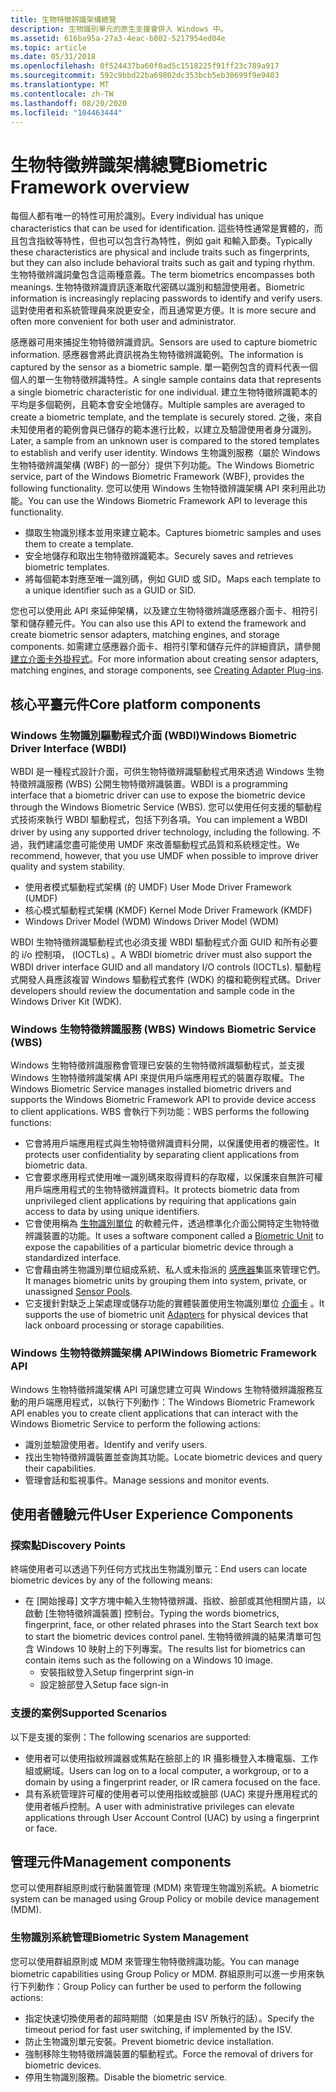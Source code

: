 ```yaml
---
title: 生物特徵辨識架構總覽
description: 生物識別單元的原生支援會併入 Windows 中。
ms.assetid: 616ba95a-27a3-4eac-b802-5217954ed04e
ms.topic: article
ms.date: 05/31/2018
ms.openlocfilehash: 0f524437ba60f0ad5c1518225f91ff23c789a917
ms.sourcegitcommit: 592c9bbd22ba69802dc353bcb5eb30699f9e9403
ms.translationtype: MT
ms.contentlocale: zh-TW
ms.lasthandoff: 08/20/2020
ms.locfileid: "104463444"
---
```

# <a name="biometric-framework-overview"></a><span data-ttu-id="96464-103">生物特徵辨識架構總覽</span><span class="sxs-lookup"><span data-stu-id="96464-103">Biometric Framework overview</span></span>

<span data-ttu-id="96464-104">每個人都有唯一的特性可用於識別。</span><span class="sxs-lookup"><span data-stu-id="96464-104">Every individual has unique characteristics that can be used for identification.</span></span> <span data-ttu-id="96464-105">這些特性通常是實體的，而且包含指紋等特性，但也可以包含行為特性，例如 gait 和輸入節奏。</span><span class="sxs-lookup"><span data-stu-id="96464-105">Typically these characteristics are physical and include traits such as fingerprints, but they can also include behavioral traits such as gait and typing rhythm.</span></span> <span data-ttu-id="96464-106">生物特徵辨識詞彙包含這兩種意義。</span><span class="sxs-lookup"><span data-stu-id="96464-106">The term biometrics encompasses both meanings.</span></span> <span data-ttu-id="96464-107">生物特徵辨識資訊逐漸取代密碼以識別和驗證使用者。</span><span class="sxs-lookup"><span data-stu-id="96464-107">Biometric information is increasingly replacing passwords to identify and verify users.</span></span> <span data-ttu-id="96464-108">這對使用者和系統管理員來說更安全，而且通常更方便。</span><span class="sxs-lookup"><span data-stu-id="96464-108">It is more secure and often more convenient for both user and administrator.</span></span>

<span data-ttu-id="96464-109">感應器可用來捕捉生物特徵辨識資訊。</span><span class="sxs-lookup"><span data-stu-id="96464-109">Sensors are used to capture biometric information.</span></span> <span data-ttu-id="96464-110">感應器會將此資訊視為生物特徵辨識範例。</span><span class="sxs-lookup"><span data-stu-id="96464-110">The information is captured by the sensor as a biometric sample.</span></span> <span data-ttu-id="96464-111">單一範例包含的資料代表一個個人的單一生物特徵辨識特性。</span><span class="sxs-lookup"><span data-stu-id="96464-111">A single sample contains data that represents a single biometric characteristic for one individual.</span></span> <span data-ttu-id="96464-112">建立生物特徵辨識範本的平均是多個範例，且範本會安全地儲存。</span><span class="sxs-lookup"><span data-stu-id="96464-112">Multiple samples are averaged to create a biometric template, and the template is securely stored.</span></span> <span data-ttu-id="96464-113">之後，來自未知使用者的範例會與已儲存的範本進行比較，以建立及驗證使用者身分識別。</span><span class="sxs-lookup"><span data-stu-id="96464-113">Later, a sample from an unknown user is compared to the stored templates to establish and verify user identity.</span></span> <span data-ttu-id="96464-114">Windows 生物識別服務（屬於 Windows 生物特徵辨識架構 (WBF) 的一部分）提供下列功能。</span><span class="sxs-lookup"><span data-stu-id="96464-114">The Windows Biometric service, part of the Windows Biometric Framework (WBF), provides the following functionality.</span></span> <span data-ttu-id="96464-115">您可以使用 Windows 生物特徵辨識架構 API 來利用此功能。</span><span class="sxs-lookup"><span data-stu-id="96464-115">You can use the Windows Biometric Framework API to leverage this functionality.</span></span>

-   <span data-ttu-id="96464-116">擷取生物識別樣本並用來建立範本。</span><span class="sxs-lookup"><span data-stu-id="96464-116">Captures biometric samples and uses them to create a template.</span></span>
-   <span data-ttu-id="96464-117">安全地儲存和取出生物特徵辨識範本。</span><span class="sxs-lookup"><span data-stu-id="96464-117">Securely saves and retrieves biometric templates.</span></span>
-   <span data-ttu-id="96464-118">將每個範本對應至唯一識別碼，例如 GUID 或 SID。</span><span class="sxs-lookup"><span data-stu-id="96464-118">Maps each template to a unique identifier such as a GUID or SID.</span></span>

<span data-ttu-id="96464-119">您也可以使用此 API 來延伸架構，以及建立生物特徵辨識感應器介面卡、相符引擎和儲存體元件。</span><span class="sxs-lookup"><span data-stu-id="96464-119">You can also use this API to extend the framework and create biometric sensor adapters, matching engines, and storage components.</span></span> <span data-ttu-id="96464-120">如需建立感應器介面卡、相符引擎和儲存元件的詳細資訊，請參閱 [建立介面卡外掛程式](creating-adapter-plug-ins.md)。</span><span class="sxs-lookup"><span data-stu-id="96464-120">For more information about creating sensor adapters, matching engines, and storage components, see [Creating Adapter Plug-ins](creating-adapter-plug-ins.md).</span></span>

## <a name="core-platform-components"></a><span data-ttu-id="96464-121">核心平臺元件</span><span class="sxs-lookup"><span data-stu-id="96464-121">Core platform components</span></span>

### <a name="windows-biometric-driver-interface-wbdi"></a><span data-ttu-id="96464-122">Windows 生物識別驅動程式介面 (WBDI)</span><span class="sxs-lookup"><span data-stu-id="96464-122">Windows Biometric Driver Interface (WBDI)</span></span>

<span data-ttu-id="96464-123">WBDI 是一種程式設計介面，可供生物特徵辨識驅動程式用來透過 Windows 生物特徵辨識服務 (WBS) 公開生物特徵辨識裝置。</span><span class="sxs-lookup"><span data-stu-id="96464-123">WBDI is a programming interface that a biometric driver can use to expose the biometric device through the Windows Biometric Service (WBS).</span></span> <span data-ttu-id="96464-124">您可以使用任何支援的驅動程式技術來執行 WBDI 驅動程式，包括下列各項。</span><span class="sxs-lookup"><span data-stu-id="96464-124">You can implement a WBDI driver by using any supported driver technology, including the following.</span></span> <span data-ttu-id="96464-125">不過，我們建議您盡可能使用 UMDF 來改善驅動程式品質和系統穩定性。</span><span class="sxs-lookup"><span data-stu-id="96464-125">We recommend, however, that you use UMDF when possible to improve driver quality and system stability.</span></span>

-   <span data-ttu-id="96464-126">使用者模式驅動程式架構 (的 UMDF) </span><span class="sxs-lookup"><span data-stu-id="96464-126">User Mode Driver Framework (UMDF)</span></span>
-   <span data-ttu-id="96464-127">核心模式驅動程式架構 (KMDF) </span><span class="sxs-lookup"><span data-stu-id="96464-127">Kernel Mode Driver Framework (KMDF)</span></span>
-   <span data-ttu-id="96464-128">Windows Driver Model (WDM) </span><span class="sxs-lookup"><span data-stu-id="96464-128">Windows Driver Model (WDM)</span></span>

<span data-ttu-id="96464-129">WBDI 生物特徵辨識驅動程式也必須支援 WBDI 驅動程式介面 GUID 和所有必要的 i/o 控制項， (IOCTLs) 。</span><span class="sxs-lookup"><span data-stu-id="96464-129">A WBDI biometric driver must also support the WBDI driver interface GUID and all mandatory I/O controls (IOCTLs).</span></span> <span data-ttu-id="96464-130">驅動程式開發人員應該複習 Windows 驅動程式套件 (WDK) 的檔和範例程式碼。</span><span class="sxs-lookup"><span data-stu-id="96464-130">Driver developers should review the documentation and sample code in the Windows Driver Kit (WDK).</span></span>

### <a name="windows-biometric-service-wbs"></a><span data-ttu-id="96464-131">Windows 生物特徵辨識服務 (WBS) </span><span class="sxs-lookup"><span data-stu-id="96464-131">Windows Biometric Service (WBS)</span></span>

<span data-ttu-id="96464-132">Windows 生物特徵辨識服務會管理已安裝的生物特徵辨識驅動程式，並支援 Windows 生物特徵辨識架構 API 來提供用戶端應用程式的裝置存取權。</span><span class="sxs-lookup"><span data-stu-id="96464-132">The Windows Biometric Service manages installed biometric drivers and supports the Windows Biometric Framework API to provide device access to client applications.</span></span> <span data-ttu-id="96464-133">WBS 會執行下列功能：</span><span class="sxs-lookup"><span data-stu-id="96464-133">WBS performs the following functions:</span></span>

-   <span data-ttu-id="96464-134">它會將用戶端應用程式與生物特徵辨識資料分開，以保護使用者的機密性。</span><span class="sxs-lookup"><span data-stu-id="96464-134">It protects user confidentiality by separating client applications from biometric data.</span></span>
-   <span data-ttu-id="96464-135">它會要求應用程式使用唯一識別碼來取得資料的存取權，以保護來自無許可權用戶端應用程式的生物特徵辨識資料。</span><span class="sxs-lookup"><span data-stu-id="96464-135">It protects biometric data from unprivileged client applications by requiring that applications gain access to data by using unique identifiers.</span></span>
-   <span data-ttu-id="96464-136">它會使用稱為 [生物識別單位](/previous-versions//dd401512(v=vs.85)) 的軟體元件，透過標準化介面公開特定生物特徵辨識裝置的功能。</span><span class="sxs-lookup"><span data-stu-id="96464-136">It uses a software component called a [Biometric Unit](/previous-versions//dd401512(v=vs.85)) to expose the capabilities of a particular biometric device through a standardized interface.</span></span>
-   <span data-ttu-id="96464-137">它會藉由將生物識別單位組成系統、私人或未指派的 [感應器](sensor-pools.md)集區來管理它們。</span><span class="sxs-lookup"><span data-stu-id="96464-137">It manages biometric units by grouping them into system, private, or unassigned [Sensor Pools](sensor-pools.md).</span></span>
-   <span data-ttu-id="96464-138">它支援針對缺乏上架處理或儲存功能的實體裝置使用生物識別單位 [介面卡](/previous-versions//dd401508(v=vs.85)) 。</span><span class="sxs-lookup"><span data-stu-id="96464-138">It supports the use of biometric unit [Adapters](/previous-versions//dd401508(v=vs.85)) for physical devices that lack onboard processing or storage capabilities.</span></span>

### <a name="windows-biometric-framework-api"></a><span data-ttu-id="96464-139">Windows 生物特徵辨識架構 API</span><span class="sxs-lookup"><span data-stu-id="96464-139">Windows Biometric Framework API</span></span>

<span data-ttu-id="96464-140">Windows 生物特徵辨識架構 API 可讓您建立可與 Windows 生物特徵辨識服務互動的用戶端應用程式，以執行下列動作：</span><span class="sxs-lookup"><span data-stu-id="96464-140">The Windows Biometric Framework API enables you to create client applications that can interact with the Windows Biometric Service to perform the following actions:</span></span>

-   <span data-ttu-id="96464-141">識別並驗證使用者。</span><span class="sxs-lookup"><span data-stu-id="96464-141">Identify and verify users.</span></span>
-   <span data-ttu-id="96464-142">找出生物特徵辨識裝置並查詢其功能。</span><span class="sxs-lookup"><span data-stu-id="96464-142">Locate biometric devices and query their capabilities.</span></span>
-   <span data-ttu-id="96464-143">管理會話和監視事件。</span><span class="sxs-lookup"><span data-stu-id="96464-143">Manage sessions and monitor events.</span></span>

## <a name="user-experience-components"></a><span data-ttu-id="96464-144">使用者體驗元件</span><span class="sxs-lookup"><span data-stu-id="96464-144">User Experience Components</span></span>

### <a name="discovery-points"></a><span data-ttu-id="96464-145">探索點</span><span class="sxs-lookup"><span data-stu-id="96464-145">Discovery Points</span></span>

<span data-ttu-id="96464-146">終端使用者可以透過下列任何方式找出生物識別單元：</span><span class="sxs-lookup"><span data-stu-id="96464-146">End users can locate biometric devices by any of the following means:</span></span>

-   <span data-ttu-id="96464-147">在 [開始搜尋] 文字方塊中輸入生物特徵辨識、指紋、臉部或其他相關片語，以啟動 [生物特徵辨識裝置] 控制台。</span><span class="sxs-lookup"><span data-stu-id="96464-147">Typing the words biometrics, fingerprint, face, or other related phrases into the Start Search text box to start the biometric devices control panel.</span></span> <span data-ttu-id="96464-148">生物特徵辨識的結果清單可包含 Windows 10 映射上的下列專案。</span><span class="sxs-lookup"><span data-stu-id="96464-148">The results list for biometrics can contain items such as the following on a Windows 10 image.</span></span>
    -   <span data-ttu-id="96464-149">安裝指紋登入</span><span class="sxs-lookup"><span data-stu-id="96464-149">Setup fingerprint sign-in</span></span>
    -   <span data-ttu-id="96464-150">設定臉部登入</span><span class="sxs-lookup"><span data-stu-id="96464-150">Setup face sign-in</span></span>

### <a name="supported-scenarios"></a><span data-ttu-id="96464-151">支援的案例</span><span class="sxs-lookup"><span data-stu-id="96464-151">Supported Scenarios</span></span>

<span data-ttu-id="96464-152">以下是支援的案例：</span><span class="sxs-lookup"><span data-stu-id="96464-152">The following scenarios are supported:</span></span>

-   <span data-ttu-id="96464-153">使用者可以使用指紋辨識器或焦點在臉部上的 IR 攝影機登入本機電腦、工作組或網域。</span><span class="sxs-lookup"><span data-stu-id="96464-153">Users can log on to a local computer, a workgroup, or to a domain by using a fingerprint reader, or IR camera focused on the face.</span></span>
-   <span data-ttu-id="96464-154">具有系統管理許可權的使用者可以使用指紋或臉部 (UAC) 來提升應用程式的使用者帳戶控制。</span><span class="sxs-lookup"><span data-stu-id="96464-154">A user with administrative privileges can elevate applications through User Account Control (UAC) by using a fingerprint or face.</span></span>

## <a name="management-components"></a><span data-ttu-id="96464-155">管理元件</span><span class="sxs-lookup"><span data-stu-id="96464-155">Management components</span></span>

<span data-ttu-id="96464-156">您可以使用群組原則或行動裝置管理 (MDM) 來管理生物識別系統。</span><span class="sxs-lookup"><span data-stu-id="96464-156">A biometric system can be managed using Group Policy or mobile device management (MDM).</span></span>

### <a name="biometric-system-management"></a><span data-ttu-id="96464-157">生物識別系統管理</span><span class="sxs-lookup"><span data-stu-id="96464-157">Biometric System Management</span></span>

<span data-ttu-id="96464-158">您可以使用群組原則或 MDM 來管理生物特徵辨識功能。</span><span class="sxs-lookup"><span data-stu-id="96464-158">You can manage biometric capabilities using Group Policy or MDM.</span></span> <span data-ttu-id="96464-159">群組原則可以進一步用來執行下列動作：</span><span class="sxs-lookup"><span data-stu-id="96464-159">Group Policy can further be used to perform the following actions:</span></span>

-   <span data-ttu-id="96464-160">指定快速切換使用者的超時期間（如果是由 ISV 所執行的話）。</span><span class="sxs-lookup"><span data-stu-id="96464-160">Specify the timeout period for fast user switching, if implemented by the ISV.</span></span>
-   <span data-ttu-id="96464-161">防止生物識別單元安裝。</span><span class="sxs-lookup"><span data-stu-id="96464-161">Prevent biometric device installation.</span></span>
-   <span data-ttu-id="96464-162">強制移除生物特徵辨識裝置的驅動程式。</span><span class="sxs-lookup"><span data-stu-id="96464-162">Force the removal of drivers for biometric devices.</span></span>
-   <span data-ttu-id="96464-163">停用生物識別服務。</span><span class="sxs-lookup"><span data-stu-id="96464-163">Disable the biometric service.</span></span>

 

 